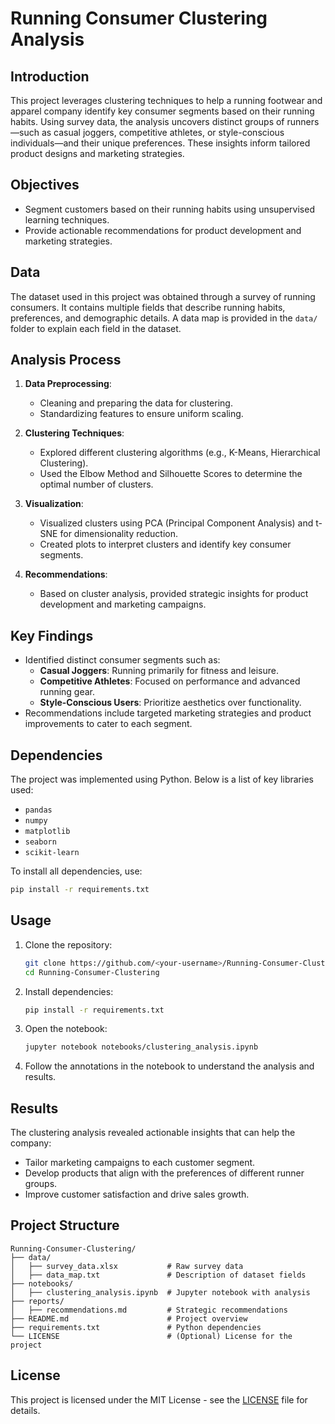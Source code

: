 # Running Consumer Clustering Analysis

## Introduction
This project leverages clustering techniques to help a running footwear and apparel company identify key consumer segments based on their running habits. Using survey data, the analysis uncovers distinct groups of runners—such as casual joggers, competitive athletes, or style-conscious individuals—and their unique preferences. These insights inform tailored product designs and marketing strategies.

## Objectives
- Segment customers based on their running habits using unsupervised learning techniques.
- Provide actionable recommendations for product development and marketing strategies.

## Data
The dataset used in this project was obtained through a survey of running consumers. It contains multiple fields that describe running habits, preferences, and demographic details. A data map is provided in the `data/` folder to explain each field in the dataset.

## Analysis Process
1. **Data Preprocessing**:
   - Cleaning and preparing the data for clustering.
   - Standardizing features to ensure uniform scaling.

2. **Clustering Techniques**:
   - Explored different clustering algorithms (e.g., K-Means, Hierarchical Clustering).
   - Used the Elbow Method and Silhouette Scores to determine the optimal number of clusters.

3. **Visualization**:
   - Visualized clusters using PCA (Principal Component Analysis) and t-SNE for dimensionality reduction.
   - Created plots to interpret clusters and identify key consumer segments.

4. **Recommendations**:
   - Based on cluster analysis, provided strategic insights for product development and marketing campaigns.

## Key Findings
- Identified distinct consumer segments such as:
  - **Casual Joggers**: Running primarily for fitness and leisure.
  - **Competitive Athletes**: Focused on performance and advanced running gear.
  - **Style-Conscious Users**: Prioritize aesthetics over functionality.
- Recommendations include targeted marketing strategies and product improvements to cater to each segment.

## Dependencies
The project was implemented using Python. Below is a list of key libraries used:
- `pandas`
- `numpy`
- `matplotlib`
- `seaborn`
- `scikit-learn`

To install all dependencies, use:
```bash
pip install -r requirements.txt
```

## Usage
1. Clone the repository:
   ```bash
   git clone https://github.com/<your-username>/Running-Consumer-Clustering.git
   cd Running-Consumer-Clustering
   ```
2. Install dependencies:
   ```bash
   pip install -r requirements.txt
   ```
3. Open the notebook:
   ```bash
   jupyter notebook notebooks/clustering_analysis.ipynb
   ```
4. Follow the annotations in the notebook to understand the analysis and results.

## Results
The clustering analysis revealed actionable insights that can help the company:
- Tailor marketing campaigns to each customer segment.
- Develop products that align with the preferences of different runner groups.
- Improve customer satisfaction and drive sales growth.

## Project Structure
```
Running-Consumer-Clustering/
├── data/
│   ├── survey_data.xlsx           # Raw survey data
│   ├── data_map.txt               # Description of dataset fields
├── notebooks/
│   ├── clustering_analysis.ipynb  # Jupyter notebook with analysis
├── reports/
│   ├── recommendations.md         # Strategic recommendations
├── README.md                      # Project overview
├── requirements.txt               # Python dependencies
└── LICENSE                        # (Optional) License for the project
```

## License
This project is licensed under the MIT License - see the [LICENSE](LICENSE) file for details.
